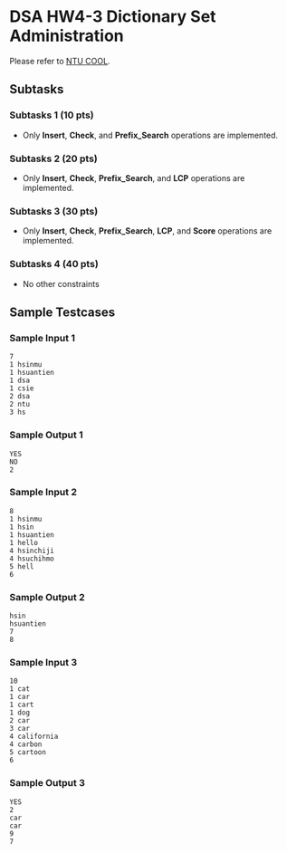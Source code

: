 # DSA HW4-3 Dictionary Set Administration

Please refer to [NTU COOL](https://cool.ntu.edu.tw/courses/47166).

## Subtasks

### Subtasks 1 (10 pts)

- Only **Insert**, **Check**, and **Prefix_Search** operations are implemented.

### Subtasks 2 (20 pts)

- Only **Insert**, **Check**, **Prefix_Search**, and **LCP** operations are implemented.

### Subtasks 3 (30 pts)

- Only **Insert**, **Check**, **Prefix_Search**, **LCP**, and **Score** operations are implemented.
 
### Subtasks 4 (40 pts)

- No other constraints

## Sample Testcases

### Sample Input 1

```
7
1 hsinmu
1 hsuantien
1 dsa
1 csie
2 dsa
2 ntu
3 hs
```

### Sample Output 1

```
YES
NO
2
```

### Sample Input 2

```
8
1 hsinmu
1 hsin
1 hsuantien
1 hello
4 hsinchiji
4 hsuchihmo
5 hell
6
```

### Sample Output 2

```
hsin
hsuantien
7
8
```

### Sample Input 3

```
10
1 cat
1 car
1 cart
1 dog
2 car
3 car
4 california
4 carbon
5 cartoon
6
```

### Sample Output 3

```
YES
2
car
car
9
7
```
